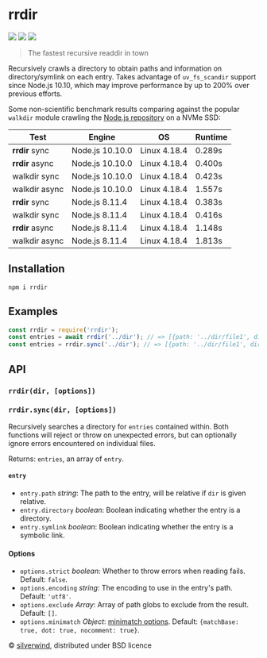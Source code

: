 # rrdir
[![](https://img.shields.io/npm/v/rrdir.svg?style=flat)](https://www.npmjs.org/package/rrdir) [![](https://img.shields.io/npm/dm/rrdir.svg)](https://www.npmjs.org/package/rrdir) [![](https://api.travis-ci.org/silverwind/rrdir.svg?style=flat)](https://travis-ci.org/silverwind/rrdir)

> The fastest recursive readdir in town

Recursively crawls a directory to obtain paths and information on directory/symlink on each entry. Takes advantage of `uv_fs_scandir` support since Node.js 10.10, which may improve performance by up to 200% over previous efforts.

Some non-scientific benchmark results comparing against the popular `walkdir` module crawling the [Node.js repository](https://github.com/nodejs/node) on a NVMe SSD:

| Test            | Engine          | OS           | Runtime |
|-----------------|-----------------|--------------|---------|
| **rrdir** sync  | Node.js 10.10.0 | Linux 4.18.4 | 0.289s  |
| **rrdir** async | Node.js 10.10.0 | Linux 4.18.4 | 0.400s  |
| walkdir sync    | Node.js 10.10.0 | Linux 4.18.4 | 0.423s  |
| walkdir async   | Node.js 10.10.0 | Linux 4.18.4 | 1.557s  |
| **rrdir** sync  | Node.js 8.11.4  | Linux 4.18.4 | 0.383s  |
| walkdir sync    | Node.js 8.11.4  | Linux 4.18.4 | 0.416s  |
| **rrdir** async | Node.js 8.11.4  | Linux 4.18.4 | 1.148s  |
| walkdir async   | Node.js 8.11.4  | Linux 4.18.4 | 1.813s  |

## Installation
```console
npm i rrdir
```

## Examples
```js
const rrdir = require('rrdir');
const entries = await rrdir('../dir'); // => [{path: '../dir/file1', directory: false, symlink: true}]
const entries = rrdir.sync('../dir'); // => [{path: '../dir/file1', directory: false, symlink: true}]
```

## API

### `rrdir(dir, [options])`
### `rrdir.sync(dir, [options])`

Recursively searches a directory for `entries` contained within. Both functions will reject or throw on unexpected errors, but can optionally ignore errors encountered on individual files.

Returns: `entries`, an array of `entry`.

#### `entry`

- `entry.path` *string*: The path to the entry, will be relative if `dir` is given relative.
- `entry.directory` *boolean*: Boolean indicating whether the entry is a directory.
- `entry.symlink` *boolean*: Boolean indicating whether the entry is a symbolic link.

#### Options

- `options.strict` *boolean*: Whether to throw errors when reading fails. Default: `false`.
- `options.encoding` *string*: The encoding to use in the entry's path. Default: `'utf8'`.
- `options.exclude` *Array*: Array of path globs to exclude from the result. Default: `[]`.
- `options.minimatch` *Object*: [minimatch options](https://github.com/isaacs/minimatch#options). Default: `{matchBase: true, dot: true, nocomment: true}`.

© [silverwind](https://github.com/silverwind), distributed under BSD licence
